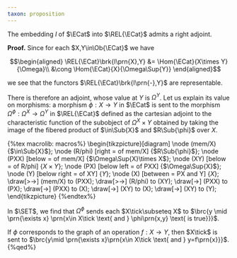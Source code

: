 ```yaml
---
taxon: proposition
---
```


The embedding $I$ of $\ECat$ into $\REL{\ECat}$ admits a right adjoint.

**Proof.**
Since for each $X,Y\in\Ob{\ECat}$ we have

$$\begin{aligned}
\REL{\ECat}\brk{I\prn{X},Y} &= \Hom{\ECat}{X\times Y}{\Omega}\\
 &\cong \Hom{\ECat}{X}{\Omega\Sup{Y}}
\end{aligned}$$

we see that the functors $\REL{\ECat}\brk{I\prn{-},Y}$ are representable.

There is therefore an adjoint, whose value at $Y$ is $\Omega^Y$. Let us explain its value on morphisms: a morphism $\phi:X\to Y$ in $\ECat$ is sent to the morphism $\Omega^\phi:\Omega^X\to \Omega^Y$ in $\REL{\ECat}$ defined as the cartesian adjoint to the characteristic function of the subobject of $\Omega^X\times Y$ obtained by taking the image of the fibered product of $\in\Sub{X}$ and $R\Sub{\phi}$ over $X$.

{%tex macrolib: macros%}
\begin{tikzpicture}[diagram]
\node (mem/X) {$\in\Sub{X}$};
\node (R/phi) [right = of mem/X] {$R\Sub{\phi}$};
\node (PXX) [below = of mem/X] {$\Omega\Sup{X}\times X$};
\node (XY) [below = of R/phi] {$X\times Y$};
\node (PX) [below left = of PXX] {$\Omega\Sup{X}$};
\node (Y) [below right = of XY] {$Y$};
\node (X) [between = PX and Y] {$X$};
\draw[>->] (mem/X) to (PXX);
\draw[>->] (R/phi) to (XY);
\draw[->] (PXX) to (PX);
\draw[->] (PXX) to (X);
\draw[->] (XY) to (X);
\draw[->] (XY) to (Y);
\end{tikzpicture}
{%endtex%}

In $\SET$, we find that $\Omega^\phi$ sends each $X\tick\subseteq X$ to $\brc{y
\mid \prn{\exists x} \prn{x\in X\tick \text{ and } \phi\prn{x,y} \text{ is
true}}}$.

If $\phi$ corresponds to the graph of an operation $f:X\to Y$, then $X\tick$ is
sent to $\brc{y\mid \prn{\exists x}\prn{x\in X\tick \text{ and } y=f\prn{x}}}$.
{%qed%}
